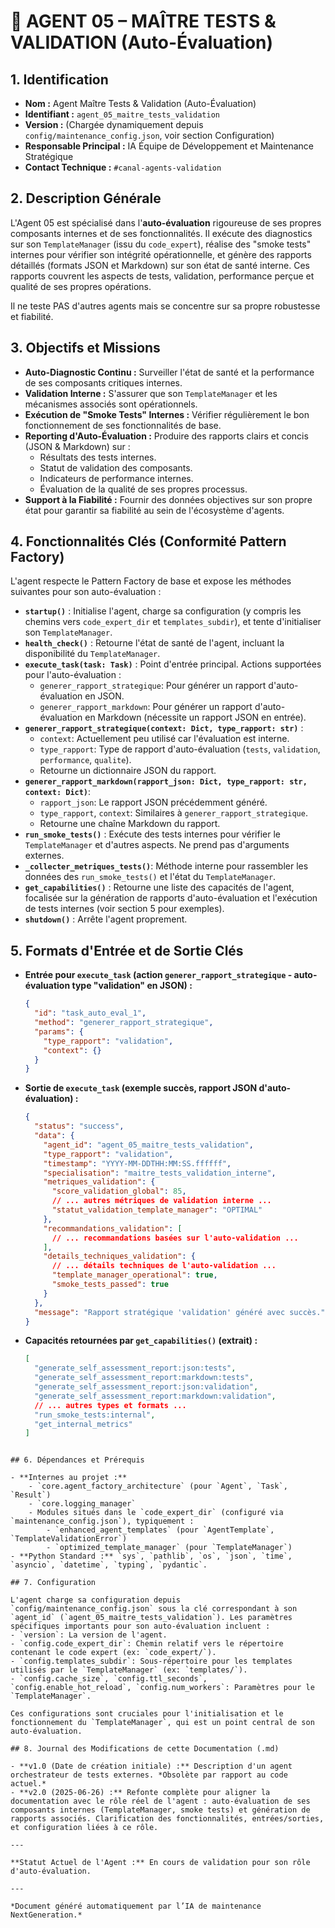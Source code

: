 # 🧪 AGENT 05 – MAÎTRE TESTS & VALIDATION (Auto-Évaluation)

## 1. Identification

- **Nom :** Agent Maître Tests & Validation (Auto-Évaluation)
- **Identifiant :** `agent_05_maitre_tests_validation`
- **Version :** (Chargée dynamiquement depuis `config/maintenance_config.json`, voir section Configuration)
- **Responsable Principal :** IA Équipe de Développement et Maintenance Stratégique
- **Contact Technique :** `#canal-agents-validation`

## 2. Description Générale

L'Agent 05 est spécialisé dans l'**auto-évaluation** rigoureuse de ses propres composants internes et de ses fonctionnalités. Il exécute des diagnostics sur son `TemplateManager` (issu du `code_expert`), réalise des "smoke tests" internes pour vérifier son intégrité opérationnelle, et génère des rapports détaillés (formats JSON et Markdown) sur son état de santé interne. Ces rapports couvrent les aspects de tests, validation, performance perçue et qualité de ses propres opérations.

Il ne teste PAS d'autres agents mais se concentre sur sa propre robustesse et fiabilité.

## 3. Objectifs et Missions

- **Auto-Diagnostic Continu :** Surveiller l'état de santé et la performance de ses composants critiques internes.
- **Validation Interne :** S'assurer que son `TemplateManager` et les mécanismes associés sont opérationnels.
- **Exécution de "Smoke Tests" Internes :** Vérifier régulièrement le bon fonctionnement de ses fonctionnalités de base.
- **Reporting d'Auto-Évaluation :** Produire des rapports clairs et concis (JSON & Markdown) sur :
    - Résultats des tests internes.
    - Statut de validation des composants.
    - Indicateurs de performance internes.
    - Évaluation de la qualité de ses propres processus.
- **Support à la Fiabilité :** Fournir des données objectives sur son propre état pour garantir sa fiabilité au sein de l'écosystème d'agents.

## 4. Fonctionnalités Clés (Conformité Pattern Factory)

L'agent respecte le Pattern Factory de base et expose les méthodes suivantes pour son auto-évaluation :

- **`startup()`** : Initialise l'agent, charge sa configuration (y compris les chemins vers `code_expert_dir` et `templates_subdir`), et tente d'initialiser son `TemplateManager`.
- **`health_check()`** : Retourne l'état de santé de l'agent, incluant la disponibilité du `TemplateManager`.
- **`execute_task(task: Task)`** : Point d'entrée principal. Actions supportées pour l'auto-évaluation :
    - `generer_rapport_strategique`: Pour générer un rapport d'auto-évaluation en JSON.
    - `generer_rapport_markdown`: Pour générer un rapport d'auto-évaluation en Markdown (nécessite un rapport JSON en entrée).
- **`generer_rapport_strategique(context: Dict, type_rapport: str)`** :
    - `context`: Actuellement peu utilisé car l'évaluation est interne.
    - `type_rapport`: Type de rapport d'auto-évaluation (`tests`, `validation`, `performance`, `qualite`).
    - Retourne un dictionnaire JSON du rapport.
- **`generer_rapport_markdown(rapport_json: Dict, type_rapport: str, context: Dict)`**:
    - `rapport_json`: Le rapport JSON précédemment généré.
    - `type_rapport`, `context`: Similaires à `generer_rapport_strategique`.
    - Retourne une chaîne Markdown du rapport.
- **`run_smoke_tests()`** : Exécute des tests internes pour vérifier le `TemplateManager` et d'autres aspects. Ne prend pas d'arguments externes.
- **`_collecter_metriques_tests()`**: Méthode interne pour rassembler les données des `run_smoke_tests()` et l'état du `TemplateManager`.
- **`get_capabilities()`** : Retourne une liste des capacités de l'agent, focalisée sur la génération de rapports d'auto-évaluation et l'exécution de tests internes (voir section 5 pour exemples).
- **`shutdown()`** : Arrête l'agent proprement.

## 5. Formats d'Entrée et de Sortie Clés

- **Entrée pour `execute_task` (action `generer_rapport_strategique` - auto-évaluation type "validation" en JSON) :**
  ```json
  {
    "id": "task_auto_eval_1",
    "method": "generer_rapport_strategique", 
    "params": {
      "type_rapport": "validation",
      "context": {} 
    }
  }
  ```
- **Sortie de `execute_task` (exemple succès, rapport JSON d'auto-évaluation) :**
  ```json
  {
    "status": "success",
    "data": {
      "agent_id": "agent_05_maitre_tests_validation",
      "type_rapport": "validation",
      "timestamp": "YYYY-MM-DDTHH:MM:SS.ffffff",
      "specialisation": "maitre_tests_validation_interne",
      "metriques_validation": {
        "score_validation_global": 85,
        // ... autres métriques de validation interne ...
        "statut_validation_template_manager": "OPTIMAL"
      },
      "recommandations_validation": [
        // ... recommandations basées sur l'auto-validation ...
      ],
      "details_techniques_validation": {
        // ... détails techniques de l'auto-validation ...
        "template_manager_operational": true,
        "smoke_tests_passed": true
      }
    },
    "message": "Rapport stratégique 'validation' généré avec succès."
  }
  ```
- **Capacités retournées par `get_capabilities()` (extrait) :**
  ```json
  [
    "generate_self_assessment_report:json:tests",
    "generate_self_assessment_report:markdown:tests",
    "generate_self_assessment_report:json:validation",
    "generate_self_assessment_report:markdown:validation",
    // ... autres types et formats ...
    "run_smoke_tests:internal",
    "get_internal_metrics"
  ]
```

## 6. Dépendances et Prérequis

- **Internes au projet :**
    - `core.agent_factory_architecture` (pour `Agent`, `Task`, `Result`)
    - `core.logging_manager`
    - Modules situés dans le `code_expert_dir` (configuré via `maintenance_config.json`), typiquement :
        - `enhanced_agent_templates` (pour `AgentTemplate`, `TemplateValidationError`)
        - `optimized_template_manager` (pour `TemplateManager`)
- **Python Standard :** `sys`, `pathlib`, `os`, `json`, `time`, `asyncio`, `datetime`, `typing`, `pydantic`.

## 7. Configuration

L'agent charge sa configuration depuis `config/maintenance_config.json` sous la clé correspondant à son `agent_id` (`agent_05_maitre_tests_validation`). Les paramètres spécifiques importants pour son auto-évaluation incluent :
- `version`: La version de l'agent.
- `config.code_expert_dir`: Chemin relatif vers le répertoire contenant le code expert (ex: `code_expert/`).
- `config.templates_subdir`: Sous-répertoire pour les templates utilisés par le `TemplateManager` (ex: `templates/`).
- `config.cache_size`, `config.ttl_seconds`, `config.enable_hot_reload`, `config.num_workers`: Paramètres pour le `TemplateManager`.

Ces configurations sont cruciales pour l'initialisation et le fonctionnement du `TemplateManager`, qui est un point central de son auto-évaluation.

## 8. Journal des Modifications de cette Documentation (.md)

- **v1.0 (Date de création initiale) :** Description d'un agent orchestrateur de tests externes. *Obsolète par rapport au code actuel.*
- **v2.0 (2025-06-26) :** Refonte complète pour aligner la documentation avec le rôle réel de l'agent : auto-évaluation de ses composants internes (TemplateManager, smoke tests) et génération de rapports associés. Clarification des fonctionnalités, entrées/sorties, et configuration liées à ce rôle.

---

**Statut Actuel de l'Agent :** En cours de validation pour son rôle d'auto-évaluation.

---

*Document généré automatiquement par l’IA de maintenance NextGeneration.*
